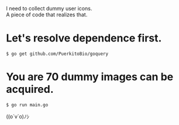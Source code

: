I need to collect dummy user icons.  
A piece of code that realizes that.  

# Let's resolve dependence first.

```
$ go get github.com/PuerkitoBio/goquery
```

# You are 70 dummy images can be acquired.

```
$ go run main.go
```

((o´v`o)ﾉｼ
